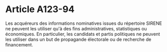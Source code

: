 # Article A123-94

Les acquéreurs des informations nominatives issues du répertoire SIRENE ne peuvent les utiliser qu'à des fins administratives, statistiques ou économiques. En particulier, les candidats et partis politiques ne peuvent les utiliser dans un but de propagande électorale ou de recherche de financement.
